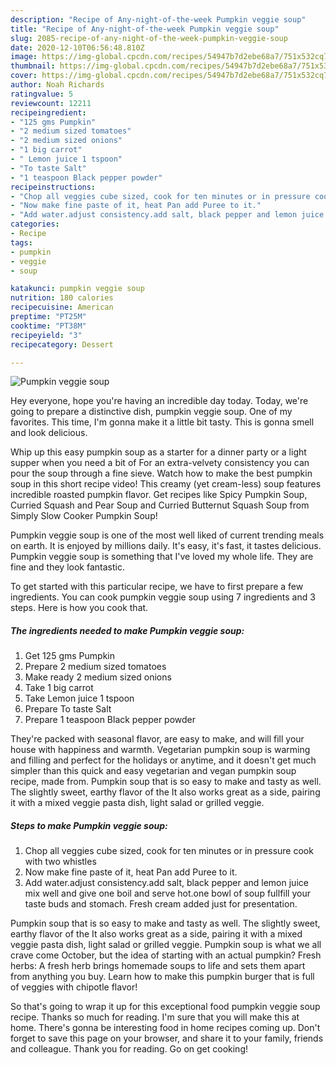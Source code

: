 ```yaml
---
description: "Recipe of Any-night-of-the-week Pumpkin veggie soup"
title: "Recipe of Any-night-of-the-week Pumpkin veggie soup"
slug: 2085-recipe-of-any-night-of-the-week-pumpkin-veggie-soup
date: 2020-12-10T06:56:48.810Z
image: https://img-global.cpcdn.com/recipes/54947b7d2ebe68a7/751x532cq70/pumpkin-veggie-soup-recipe-main-photo.jpg
thumbnail: https://img-global.cpcdn.com/recipes/54947b7d2ebe68a7/751x532cq70/pumpkin-veggie-soup-recipe-main-photo.jpg
cover: https://img-global.cpcdn.com/recipes/54947b7d2ebe68a7/751x532cq70/pumpkin-veggie-soup-recipe-main-photo.jpg
author: Noah Richards
ratingvalue: 5
reviewcount: 12211
recipeingredient:
- "125 gms Pumpkin"
- "2 medium sized tomatoes"
- "2 medium sized onions"
- "1 big carrot"
- " Lemon juice 1 tspoon"
- "To taste Salt"
- "1 teaspoon Black pepper powder"
recipeinstructions:
- "Chop all veggies cube sized, cook for ten minutes or in pressure cook with two whistles"
- "Now make fine paste of it, heat Pan add Puree to it."
- "Add water.adjust consistency.add salt, black pepper and lemon juice mix well and give one boil and serve hot.one bowl of soup fullfill your taste buds and stomach. Fresh cream added just for presentation."
categories:
- Recipe
tags:
- pumpkin
- veggie
- soup

katakunci: pumpkin veggie soup 
nutrition: 180 calories
recipecuisine: American
preptime: "PT25M"
cooktime: "PT38M"
recipeyield: "3"
recipecategory: Dessert

---
```



![Pumpkin veggie soup](https://img-global.cpcdn.com/recipes/54947b7d2ebe68a7/751x532cq70/pumpkin-veggie-soup-recipe-main-photo.jpg)

Hey everyone, hope you're having an incredible day today. Today, we're going to prepare a distinctive dish, pumpkin veggie soup. One of my favorites. This time, I'm gonna make it a little bit tasty. This is gonna smell and look delicious.

Whip up this easy pumpkin soup as a starter for a dinner party or a light supper when you need a bit of For an extra-velvety consistency you can pour the soup through a fine sieve. Watch how to make the best pumpkin soup in this short recipe video! This creamy (yet cream-less) soup features incredible roasted pumpkin flavor. Get recipes like Spicy Pumpkin Soup, Curried Squash and Pear Soup and Curried Butternut Squash Soup from Simply Slow Cooker Pumpkin Soup!

Pumpkin veggie soup is one of the most well liked of current trending meals on earth. It is enjoyed by millions daily. It's easy, it's fast, it tastes delicious. Pumpkin veggie soup is something that I've loved my whole life. They are fine and they look fantastic.


To get started with this particular recipe, we have to first prepare a few ingredients. You can cook pumpkin veggie soup using 7 ingredients and 3 steps. Here is how you cook that.

<!--inarticleads1-->

##### The ingredients needed to make Pumpkin veggie soup:

1. Get 125 gms Pumpkin
1. Prepare 2 medium sized tomatoes
1. Make ready 2 medium sized onions
1. Take 1 big carrot
1. Take  Lemon juice 1 tspoon
1. Prepare To taste Salt
1. Prepare 1 teaspoon Black pepper powder


They&#39;re packed with seasonal flavor, are easy to make, and will fill your house with happiness and warmth. Vegetarian pumpkin soup is warming and filling and perfect for the holidays or anytime, and it doesn&#39;t get much simpler than this quick and easy vegetarian and vegan pumpkin soup recipe, made from. Pumpkin soup that is so easy to make and tasty as well. The slightly sweet, earthy flavor of the It also works great as a side, pairing it with a mixed veggie pasta dish, light salad or grilled veggie. 

<!--inarticleads2-->

##### Steps to make Pumpkin veggie soup:

1. Chop all veggies cube sized, cook for ten minutes or in pressure cook with two whistles
1. Now make fine paste of it, heat Pan add Puree to it.
1. Add water.adjust consistency.add salt, black pepper and lemon juice mix well and give one boil and serve hot.one bowl of soup fullfill your taste buds and stomach. Fresh cream added just for presentation.


Pumpkin soup that is so easy to make and tasty as well. The slightly sweet, earthy flavor of the It also works great as a side, pairing it with a mixed veggie pasta dish, light salad or grilled veggie. Pumpkin soup is what we all crave come October, but the idea of starting with an actual pumpkin? Fresh herbs: A fresh herb brings homemade soups to life and sets them apart from anything you buy. Learn how to make this pumpkin burger that is full of veggies with chipotle flavor! 

So that's going to wrap it up for this exceptional food pumpkin veggie soup recipe. Thanks so much for reading. I'm sure that you will make this at home. There's gonna be interesting food in home recipes coming up. Don't forget to save this page on your browser, and share it to your family, friends and colleague. Thank you for reading. Go on get cooking!
